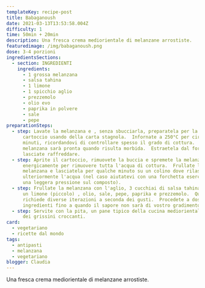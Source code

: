 ```yaml
---
templateKey: recipe-post
title: Babaganoush
date: 2021-03-13T13:53:58.004Z
difficulty: 1
time: 50min + 20min
description: Una fresca crema mediorientale di melanzane arrostiste.
featuredimage: /img/babaganoush.png
dose: 3-4 porzioni
ingredientsSections:
  - section: INGREDIENTI
    ingredients:
      - 1 grossa melanzana
      - salsa tahina
      - 1 limone
      - 1 spicchio aglio
      - prezzemolo
      - olio evo
      - paprika in polvere
      - sale
      - pepe
preparationSteps:
  - step: Lavate la melanzana e , senza sbucciarla, preparatela per la cottura al
      cartoccio usando della carta stagnola.  Infornate a 250°C per circa 50
      minuti, ricordandovi di controllare spesso il grado di cottura.  La
      melanzana sarà pronta quando risulta morbida.  Estraetela dal forno e
      lasciate raffreddare.
  - step: Aprite il cartoccio, rimuovete la buccia e spremete la melanzana
      energicamente per rimuovere tutta l'acqua di cottura.  Frullate la
      melanzana e lasciatela per qualche minuto su un colino dove rilascerà
      ulteriormente l'acqua (nel caso aiutatevi con una forchetta esercitando
      una leggera pressione sul composto).
  - step: Frullate la melanzana con l'aglio, 3 cucchiai di salsa tahina, il succo di
      un limone (piccolo) , olio, sale, pepe, paprika e prezzemolo.  Questa fase
      richiede diverse iterazioni a seconda dei gusti.  Procedete a dosare gli
      ingredienti fino a quando il sapore non sarà di vostro gradimento.
  - step: Servite con la pita, un pane tipico della cucina mediorientale, oppure con
      dei grissini croccanti.
card: 
  - vegetariano
  - ricette dal mondo
tags:
  - antipasti
  - melanzana
  - vegetariano
blogger: Claudia
---
```

Una fresca crema mediorientale di melanzane arrostiste.